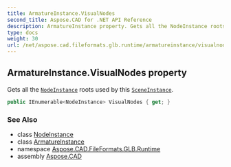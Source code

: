 ```yaml
---
title: ArmatureInstance.VisualNodes
second_title: Aspose.CAD for .NET API Reference
description: ArmatureInstance property. Gets all the NodeInstance roots used by this SceneInstance
type: docs
weight: 30
url: /net/aspose.cad.fileformats.glb.runtime/armatureinstance/visualnodes/
---
```

## ArmatureInstance.VisualNodes property

Gets all the [`NodeInstance`](../../nodeinstance/) roots used by this [`SceneInstance`](../../sceneinstance/).

```csharp
public IEnumerable<NodeInstance> VisualNodes { get; }
```

### See Also

* class [NodeInstance](../../nodeinstance/)
* class [ArmatureInstance](../)
* namespace [Aspose.CAD.FileFormats.GLB.Runtime](../../armatureinstance/)
* assembly [Aspose.CAD](../../../)


